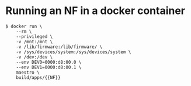 # Running an NF in a docker container

```
$ docker run \
	--rm \
	--privileged \
	-v /mnt:/mnt \
	-v /lib/firmware:/lib/firmware/ \
	-v /sys/devices/system:/sys/devices/system \
	-v /dev:/dev \
	--env DEV0=0000:d8:00.0 \
	--env DEV1=0000:d8:00.1 \
	maestro \
	build/apps/{{NF}}
```